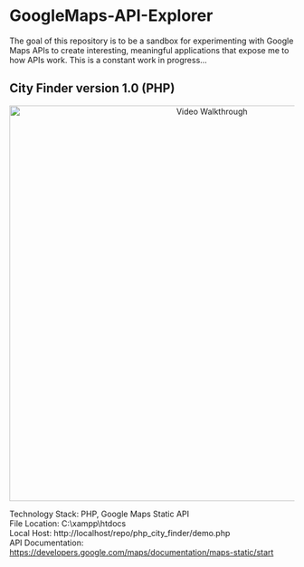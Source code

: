 # GoogleMaps-API-Explorer

The goal of this repository is to be a sandbox for experimenting with Google Maps APIs to create interesting, meaningful applications that expose me to how APIs work. This is a constant work in progress...

## City Finder version 1.0 (PHP)

<p align="center">
  <img src='https://github.com/Antonio-Villarreal/google-maps-api-exploration/blob/main/media/php_city_finder_v1.gif' title='Video Walkthrough' width='700' alt='Video Walkthrough' />
  </p>
  
Technology Stack: PHP, Google Maps Static API   
File Location: C:\xampp\htdocs   
Local Host: http://localhost/repo/php_city_finder/demo.php  
API Documentation: https://developers.google.com/maps/documentation/maps-static/start


